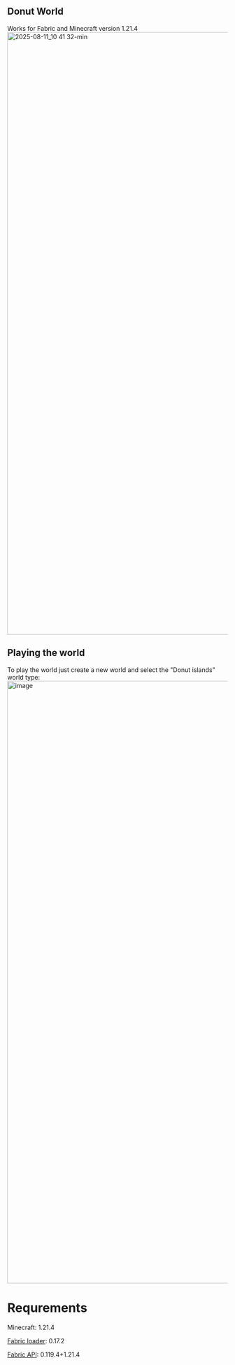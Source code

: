 ## Donut World 
Works for Fabric and Minecraft version 1.21.4
<img width="2560" height="1377" alt="2025-08-11_10 41 32-min" src="https://github.com/user-attachments/assets/4361e4c7-8fa0-4982-9fa6-57f9fbf78b8a" />

## Playing the world
To play the world just create a new world and select the "Donut islands" world type:
<img width="2560" height="1377" alt="image" src="https://github.com/user-attachments/assets/51c63aee-7cbd-42a9-9570-bafc5ffbecf0" />


# Requrements
Minecraft: 1.21.4

[Fabric loader](https://fabricmc.net): 0.17.2

[Fabric API](https://www.curseforge.com/minecraft/mc-mods/fabric-api/files/all?page=1&pageSize=20&version=1.21.4): 0.119.4+1.21.4
